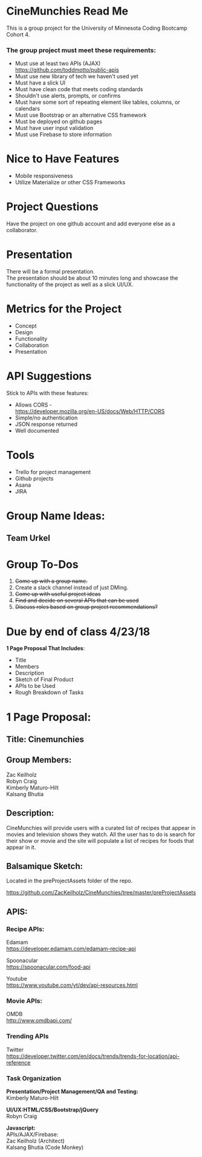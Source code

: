 **CineMunchies Read Me**
====
This is a group project for the University of Minnesota Coding Bootcamp Cohort 4. 

### **The group project must meet these requirements:**
+ Must use at least two APIs (AJAX)  
<https://github.com/toddmotto/public-apis>
+ Must use new library of tech we haven't used yet 
+ Must have a slick UI
+ Must have clean code that meets coding standards
+ Shouldn't use alerts, prompts, or confirms
+ Must have some sort of repeating element like tables, columns, or calendars
+ Must use Bootstrap or an alternative CSS framework 
+ Must be deployed on github pages
+ Must have user input validation
+ Must use Firebase to store information

# Nice to Have Features
 + Mobile responsiveness
 + Utilize Materialize or other CSS Frameworks


# Project Questions

Have the project on one github account and add everyone else as a collaborator.

# Presentation
There will be a formal presentation.      
The presentation should be about 10 minutes long and showcase the functionality of the project as well as a slick UI/UX.

# Metrics for the Project
+ Concept
+ Design
+ Functionality
+ Collaboration
+ Presentation

# API Suggestions
Stick to APIs with these features: 
+ Allows CORS -   
<https://developer.mozilla.org/en-US/docs/Web/HTTP/CORS>
+ Simple/no authentication
+ JSON response returned
+ Well documented

# Tools
+ Trello for project management  
+ Github projects
+ Asana 
+ JIRA

# Group Name Ideas:
 ## Team Urkel


# Group To-Dos
1.  ~~Come up with a group name.~~   
2. Create a slack channel instead of just DMing. 
3. ~~Come up with useful project ideas~~
4. ~~Find and decide on several APIs that can be used~~
5. ~~Discuss roles based on group project recommendations?~~


# Due by end of class 4/23/18

 **1 Page Proposal That Includes**: 
+ Title
+ Members
+ Description 
+ Sketch of Final Product
+ APIs to be Used
+ Rough Breakdown of Tasks 



# 1 Page Proposal:

## **Title: Cinemunchies**

## **Group Members:**  
Zac Keilholz  
Robyn Craig  
Kimberly Maturo-Hilt   
Kalsang Bhutia

## **Description:**
CineMunchies will provide users with a curated list of recipes that appear in movies and television shows they watch. All the user has to do is search for their show or movie and the site will populate a list of recipes for foods that appear in it. 

## **Balsamique Sketch:**  
Located in the preProjectAssets folder of the repo.  

<https://github.com/ZacKeilholz/CineMunchies/tree/master/preProjectAssets>

## **APIS:**

### **Recipe APIs:**
Edamam  
<https://developer.edamam.com/edamam-recipe-api>  

Spoonacular  
<https://spoonacular.com/food-api>

Youtube  
<https://www.youtube.com/yt/dev/api-resources.html>

### **Movie APIs:**
OMDB  
<http://www.omdbapi.com/>

### **Trending APIs**

Twitter  
<https://developer.twitter.com/en/docs/trends/trends-for-location/api-reference>

### **Task Organization**
   
**Presentation/Project Management/QA and Testing:**  
Kimberly Maturo-Hilt

**UI/UX:HTML/CSS/Bootstrap/jQuery**   
 Robyn Craig

**Javascript:**     
APIs/AJAX/Firebase:  
Zac Keilholz (Architect)  
Kalsang Bhutia (Code Monkey)    






